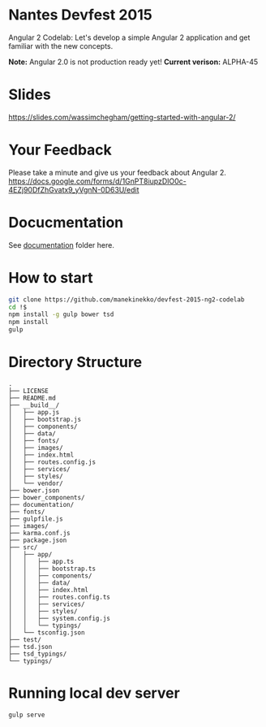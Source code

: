 Nantes Devfest 2015
=======

Angular 2 Codelab: Let's develop a simple Angular 2 application and get familiar with the new concepts.

**Note:** Angular 2.0 is not production ready yet!
**Current verison:** ALPHA-45

# Slides

https://slides.com/wassimchegham/getting-started-with-angular-2/

# Your Feedback

Please take a minute and give us your feedback about Angular 2. https://docs.google.com/forms/d/1GnPT8iupzDIO0c-4EZj90DfZhGvatx9_yVgnN-0D63U/edit

# Docucmentation

See [documentation](https://github.com/manekinekko/devfest-2015-ng2-codelab/tree/master/documentation) folder here.

# How to start

```bash
git clone https://github.com/manekinekko/devfest-2015-ng2-codelab
cd !$
npm install -g gulp bower tsd
npm install
gulp
```

# Directory Structure

```
.
├── LICENSE
├── README.md
├── __build__/
│   ├── app.js
│   ├── bootstrap.js
│   ├── components/
│   ├── data/
│   ├── fonts/
│   ├── images/
│   ├── index.html
│   ├── routes.config.js
│   ├── services/
│   ├── styles/
│   └── vendor/
├── bower.json
├── bower_components/
├── documentation/
├── fonts/
├── gulpfile.js
├── images/
├── karma.conf.js
├── package.json
├── src/
│   ├── app/
│   │   ├── app.ts
│   │   ├── bootstrap.ts
│   │   ├── components/
│   │   ├── data/
│   │   ├── index.html
│   │   ├── routes.config.ts
│   │   ├── services/
│   │   ├── styles/
│   │   ├── system.config.js
│   │   └── typings/
│   └── tsconfig.json
├── test/
├── tsd.json
├── tsd_typings/
└── typings/
```

# Running local dev server

```bash
gulp serve
```
